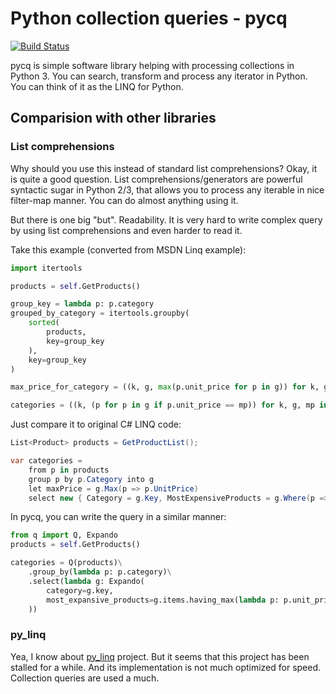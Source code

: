 Python collection queries - pycq
================================

[![Build Status](https://travis-ci.org/janusko/pycq.svg?branch=master)](https://travis-ci.org/janusko/pycq)

pycq is simple software library helping with processing collections
in Python 3. You can search, transform and process any iterator in Python.
You can think of it as the LINQ for Python.

Comparision with other libraries
--------------------------------

### List comprehensions

Why should you use this instead of standard list comprehensions? Okay,
it is quite a good question. List comprehensions/generators are powerful
syntactic sugar in Python 2/3, that allows you to process any iterable
in nice filter-map manner. You can do almost anything using it.

But there is one big "but". Readability. It is very hard to write complex
query by using list comprehensions and even harder to read it.

Take this example (converted from MSDN Linq example):

```python
import itertools

products = self.GetProducts()

group_key = lambda p: p.category
grouped_by_category = itertools.groupby(
    sorted(
        products,
        key=group_key
    ),
    key=group_key
)

max_price_for_category = ((k, g, max(p.unit_price for p in g)) for k, g in grouped_by_category)

categories = ((k, (p for p in g if p.unit_price == mp)) for k, g, mp in max_price_for_category)
```

Just compare it to original C# LINQ code:

```cs
List<Product> products = GetProductList(); 

var categories = 
    from p in products 
    group p by p.Category into g 
    let maxPrice = g.Max(p => p.UnitPrice) 
    select new { Category = g.Key, MostExpensiveProducts = g.Where(p => p.UnitPrice == maxPrice) }; 
```

In pycq, you can write the query in a similar manner:
```python
from q import Q, Expando
products = self.GetProducts()

categories = Q(products)\
    .group_by(lambda p: p.category)\
    .select(lambda g: Expando(
        category=g.key,
        most_expansive_products=g.items.having_max(lambda p: p.unit_price)
    ))
```

### py_linq

Yea, I know about [py_linq](https://github.com/viralogic/py-enumerable)
project. But it seems that this project has been stalled for a while. And its
implementation is not much optimized for speed. Collection queries are
used a much.

